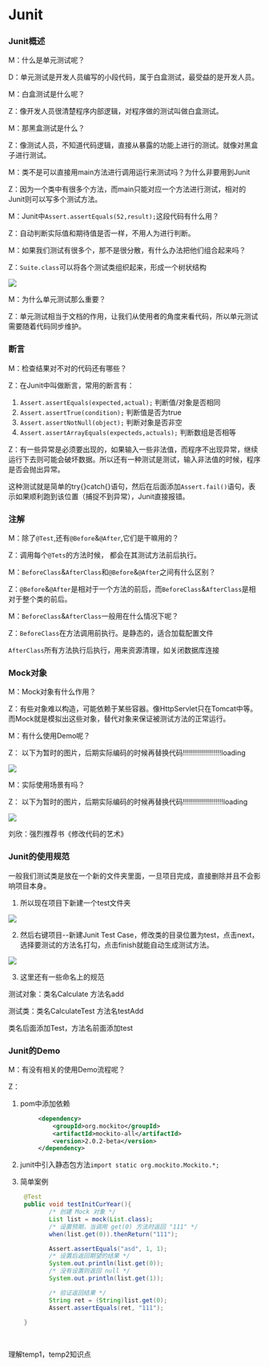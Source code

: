 # Junit      

### Junit概述   

M：什么是单元测试呢？

D：单元测试是开发人员编写的小段代码，属于白盒测试，最受益的是开发人员。

M：白盒测试是什么呢？

Z：像开发人员很清楚程序内部逻辑，对程序做的测试叫做白盒测试。

M：那黑盒测试是什么？

Z：像测试人员，不知道代码逻辑，直接从暴露的功能上进行的测试。就像对黑盒子进行测试。

M：类不是可以直接用main方法进行调用运行来测试吗？为什么非要用到Junit

Z：因为一个类中有很多个方法，而main只能对应一个方法进行测试，相对的Junit则可以写多个测试方法。   

M：Junit中``Assert.assertEquals(52,result);``这段代码有什么用？

Z：自动判断实际值和期待值是否一样，不用人为进行判断。

M：如果我们测试有很多个，那不是很分散，有什么办法把他们组合起来吗？

Z：``Suite.class``可以将各个测试类组织起来，形成一个树状结构

![](../imgs/junitA01.png)  

M：为什么单元测试那么重要？

Z：单元测试相当于文档的作用，让我们从使用者的角度来看代码，所以单元测试需要随着代码同步维护。

### 断言  

M：检查结果对不对的代码还有哪些？

Z：在Junit中叫做断言，常用的断言有：

1. ``Assert.assertEquals(expected,actual);``  判断值/对象是否相同   
2. ``Assert.assertTrue(condition);``   判断值是否为true  
3. ``Assert.assertNotNull(object);``  判断对象是否非空   
4. ``Assert.assertArrayEquals(expecteds,actuals);``  判断数组是否相等   

Z：有一些异常是必须要出现的，如果输入一些非法值，而程序不出现异常，继续运行下去则可能会破坏数据。所以还有一种测试是测试，输入非法值的时候，程序是否会抛出异常。

这种测试就是简单的try{}catch{}语句，然后在后面添加``Assert.fail()``语句，表示如果顺利跑到该位置（捕捉不到异常），Junit直接报错。   

### 注解  

M：除了``@Test``,还有``@Before``&``@After``,它们是干嘛用的？

Z：调用每个``@Tets``的方法时候， 都会在其测试方法前后执行。   

M：``BeforeClass``&``AfterClass``和``@Before``&``@After``之间有什么区别？

Z：``@Before``&``@After``是相对于一个方法的前后，而``BeforeClass``&``AfterClass``是相对于整个类的前后。

M：``BeforeClass``&``AfterClass``一般用在什么情况下呢？

Z：``BeforeClass``在方法调用前执行。是静态的，适合加载配置文件

​	``AfterClass``所有方法执行后执行，用来资源清理，如关闭数据库连接  

### Mock对象

M：Mock对象有什么作用？

Z：有些对象难以构造，可能依赖于某些容器。像HttpServlet只在Tomcat中等。而Mock就是模拟出这些对象，替代对象来保证被测试方法的正常运行。     

M：有什么使用Demo呢？

Z： 以下为暂时的图片，后期实际编码的时候再替换代码!!!!!!!!!!!!!!!!!!!loading

![](temp1.png)  

M：实际使用场景有吗？

Z： 以下为暂时的图片，后期实际编码的时候再替换代码!!!!!!!!!!!!!!!!!!!!loading 

![](temp2.png)   

刘欣：强烈推荐书《修改代码的艺术》

### Junit的使用规范  

一般我们测试类是放在一个新的文件夹里面，一旦项目完成，直接删除并且不会影响项目本身。  

1. 所以现在项目下新建一个test文件夹   

![](../imgs/11.png)    

2. 然后右键项目--新建Junit Test Case，修改类的目录位置为test，点击next，选择要测试的方法名打勾，点击finish就能自动生成测试方法。  

![](../imgs/12.png)    

3. 这里还有一些命名上的规范  

测试对象：类名Calculate    方法名add

测试类：类名CalculateTest  方法名testAdd   

类名后面添加Test，方法名前面添加test   

### Junit的Demo  

M：有没有相关的使用Demo流程呢？

Z：

1. pom中添加依赖

   ```xml
   	    <dependency>
   	        <groupId>org.mockito</groupId>
   	        <artifactId>mockito-all</artifactId>
   	        <version>2.0.2-beta</version>
   	    </dependency>
   ```

2. junit中引入静态包方法``import static org.mockito.Mockito.*;``   

3. 简单案例

   ```java
   	@Test
   	public void testInitCurYear(){
           /* 创建 Mock 对象 */
           List list = mock(List.class);
           /* 设置预期，当调用 get(0) 方法时返回 "111" */
           when(list.get(0)).thenReturn("111");

           Assert.assertEquals("asd", 1, 1);
           /* 设置后返回期望的结果 */
           System.out.println(list.get(0));
           /* 没有设置则返回 null */
           System.out.println(list.get(1));

           /* 验证返回结果 */
           String ret = (String)list.get(0);
           Assert.assertEquals(ret, "111");
   		
   	}
   ```

   ​































理解temp1，temp2知识点